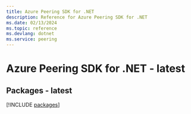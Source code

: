 ```yaml
---
title: Azure Peering SDK for .NET
description: Reference for Azure Peering SDK for .NET
ms.date: 02/13/2024
ms.topic: reference
ms.devlang: dotnet
ms.service: peering
---
```

# Azure Peering SDK for .NET - latest
## Packages - latest
[!INCLUDE [packages](peering-index.md)]